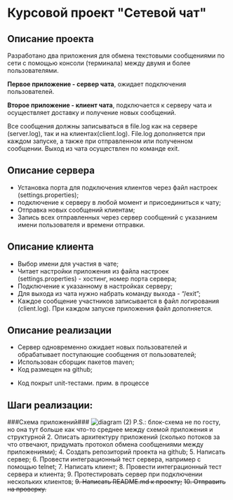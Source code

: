 # Курсовой проект "Сетевой чат"

## Описание проекта

Разработано два приложения для обмена текстовыми сообщениями по сети с помощью консоли (терминала) между двумя и более пользователями. 

**Первое приложение - сервер чата**, ожидает подключения пользователей.

**Второе приложение - клиент чата**, подключается к серверу чата и осуществляет доставку и получение новых сообщений.

Все сообщения должны записываться в file.log как на сервере (server.log), так и на клиентах(client.log). File.log дополняется при каждом запуске, а также при отправленном или полученном сообщении. Выход из чата осуществлен по команде exit.

## Описание сервера

- Установка порта для подключения клиентов через файл настроек (settings.properties);
- подключение к серверу в любой момент и присоединиться к чату;
- Отправка новых сообщений клиентам;
- Запись всех отправленных через сервер сообщений с указанием имени пользователя и времени отправки.

## Описание клиента

- Выбор имени для участия в чате;
- Читает настройки приложения из файла настроек (settings.properties) - хостинг, номер порта сервера;
- Подключение к указанному в настройках серверу;
- Для выхода из чата нужно набрать команду выхода - “/exit”;
- Каждое сообщение участников записывается в файл логирования (client.log). При каждом запуске приложения файл дополняется.

## Описание реализации

+ Сервер одновременно ожидает новых пользователей и обрабатывает поступающие сообщения от пользователей;
+ Использован сборщик пакетов maven;
+ Код размещен на github;
- Код покрыт unit-тестами. прим. в процессе

## Шаги реализации:

###Схема приложений###
![diagram (2)](https://user-images.githubusercontent.com/67290161/130491038-a6b622f1-aa03-4fa6-bbd4-3838505996c8.png)
P.S.: блок-схема не по госту, но она тут больше как что-то среднее между схемой приложения и структурной
2. Описать архитектуру приложений (сколько потоков за что отвечают, придумать протокол обмена сообщениями между приложениями);
4. Создать репозиторий проекта на github;
5. Написать сервер;
6. Провести интеграционный тест сервера, например с помощью telnet;
7. Написать клиент;
8. Провести интеграционный тест сервера и клиента;
9. Протестировать сервер при подключении нескольких клиентов;
~~9. Написать README.md к проекту;~~
~~10. Отправить на проверку.~~
